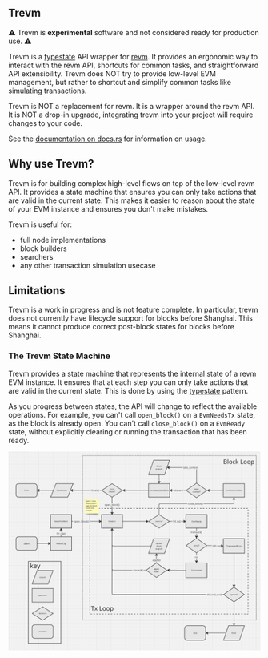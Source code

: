 ## Trevm

⚠️ Trevm is **experimental** software and not considered ready for production
use. ⚠️

Trevm is a [typestate] API wrapper for [revm]. It provides an ergonomic way to
interact with the revm API, shortcuts for common tasks, and straightforward API
extensibility. Trevm does NOT try to provide low-level EVM management, but
rather to shortcut and simplify common tasks like simulating transactions.

Trevm is NOT a replacement for revm. It is a wrapper around the revm API. It is
NOT a drop-in upgrade, integrating trevm into your project will require changes
to your code.

See the [documentation on docs.rs] for information on usage.

## Why use Trevm?

Trevm is for building complex high-level flows on top of the low-level revm
API. It provides a state machine that ensures you can only take actions that are
valid in the current state. This makes it easier to reason about the state of
your EVM instance and ensures you don't make mistakes.

Trevm is useful for:

- full node implementations
- block builders
- searchers
- any other transaction simulation usecase

## Limitations

Trevm is a work in progress and is not feature complete. In particular, trevm
does not currently have lifecycle support for blocks before Shanghai. This means
it cannot produce correct post-block states for blocks before Shanghai.

### The Trevm State Machine

Trevm provides a state machine that represents the internal state of a revm EVM
instance. It ensures that at each step you can only take actions that are valid
in the current state. This is done by using the [typestate] pattern.

As you progress between states, the API will change to reflect the available
operations. For example, you can't call `open_block()` on a `EvmNeedsTx` state,
as the block is already open. You can't call `close_block()` on a `EvmReady`
state, without explicitly clearing or running the transaction that has been
ready.

![typestates are cool](./assets/states.png)

[typestate]: https://cliffle.com/blog/rust-typestate/
[revm]: https://github.com/bluealloy/revm
[docs.rs]: https://docs.rs/trevm/latest/trevm/
[documentation on docs.rs]: https://docs.rs/trevm/latest/trevm/
